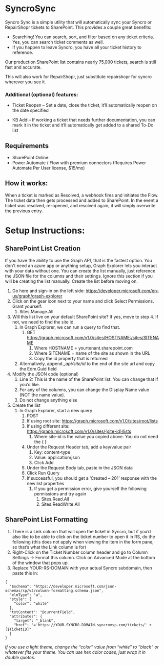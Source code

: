 # SyncroSync
Syncro Sync is a simple utility that will automatically sync your Syncro or RepairShopr tickets to SharePoint.  This provides a couple great benefits:

-	Searching!  You can search, sort, and filter based on any ticket criteria.  Yes, you can search ticket comments as well.
-	If you happen to leave Syncro, you have all your ticket history to reference.

Our production SharePoint list contains nearly 75,000 tickets, search is still fast and accurate.

This will also work for RepairShopr, just substitute repairshopr for syncro wherever you see it.

### Additional (optional) features:

- Ticket Reopen –  Set a date, close the ticket, it’ll automatically reopen on the date specified

- KB Add – If working a ticket that needs further documentation, you can mark it in the ticket and it’ll automatically get added to a shared To-Do list



## Requirements

- SharePoint Online
- Power Automate / Flow with premium connectors (Requires Power Automate Per User license, $15/mo)

## How it works:

When a ticket is marked as Resolved, a webhook fires and initiates the Flow.  The ticket data then gets processed and added to SharePoint.  In the event a ticket was resolved, re-opened, and resolved again, it will simply overwrite the previous entry.



# Setup Instructions:

## SharePoint List Creation
If you have the ability to use the Graph API, that is the fastest option.  You don't need an azure app or anything setup, Graph Explorer lets you interact with your data without one. You can create the list manually, just reference the JSON file for the columns and their settings.  Ignore this section if you will be creating the list manually.  Create the list before moving on.

1.	Go here and sign-in on the left side: https://developer.microsoft.com/en-us/graph/graph-explorer
1.	Click on the gear icon next to your name and click Select Permissions.  Grant yourself:
    1.	Sites.Manage.All
1.	Will this list live on your default SharePoint site?  If yes, move to step 4.  If not, we need to find the site id.
    1. In Graph Explorer, we can run a query to find that.
        1. GET https://graph.microsoft.com/v1.0/sites/HOSTNAME:/sites/SITENAME
            1. Where HOSTNAME = yourtenant.sharepoint.com
            1. Where SITENAME = name of the site as shown in the URL
            1. Copy the id property that is returned
    1. Alternatively, append _\_api/site/id_ to the end of the site url and copy the Edm.Guid field 
1.	Modify the JSON code (optional)
    1.	Line 2: This is the name of the SharePoint list.  You can change that if you’d like.
    1.	For any of the columns, you can change the Display Name value (NOT the name value).
    1.	Do not change anything else
1.	Create the list
    1.	In Graph Explorer, start a new query
        1.	POST
        1.	If using root site:   https://graph.microsoft.com/v1.0/sites/root/lists
        1.	If using different site:  https://graph.microsoft.com/v1.0/sites/{site-id}/lists 
            1.	Where site-id is the value you copied above.  You do not need the { }
        1.	Under the Request Header tab, add a key/value pair
            1.	Key:  content-type
            1.	Value:  application/json
            1.	Click Add
        1.	Under the Request Body tab, paste in the JSON data
        1.	Click Run Query
        1.	If successful, you should get a ‘Created – 201’ response with the new list properties
            1.	If you get a permission error, give yourself the following permissions and try again
                1.	Sites.Read.All
                1.	Sites.ReadWrite.All

## SharePoint List Formatting

1. There is a Link column that will open the ticket in Syncro, but if you’d also like to be able to click on the ticket number to open it in RS, do the following (this does not apply when viewing the item in the form pane, so that’s what the Link column is for)
  1.	Right-Click on the Ticket Number column header and go to Column Settings -> Format this column.  Click on Advanced Mode at the bottom of the window that pops up.
  2.	Replace YOUR-RS-DOMAIN with your actual Syncro subdomain, then paste this in:

    {
      "$schema": "https://developer.microsoft.com/json-schemas/sp/v2/column-formatting.schema.json",
      "elmType": "a",
      "style": {
        "color": "white"
      },
      "txtContent": "@currentField",
      "attributes": {
        "target": "_blank",
        "href": "='https://YOUR-SYNCRO-DOMAIN.syncromsp.com/tickets/' + [$TicketID]"
      }
    }

_If you use a light theme, change the “color” value from “white” to “black” or whatever fits your theme.  You can use hex color codes, just wrap it in double quotes._

